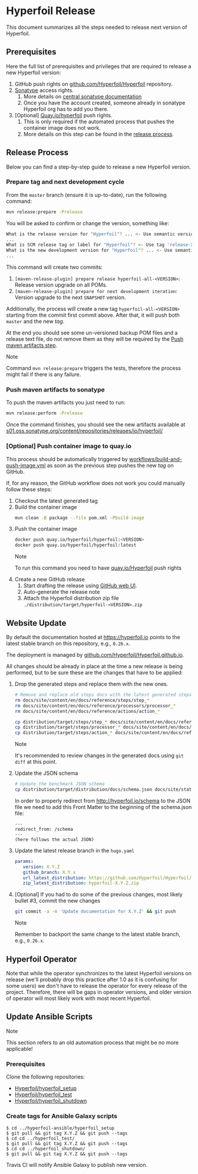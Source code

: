 # Hyperfoil Release

This document summarizes all the steps needed to release next version of Hyperfoil.

## Prerequisites

Here the full list of prerequisites and privileges that are required to release a new Hyperfoil version:

1. GitHub push rights on [github.com/Hyperfoil/Hyperfoil](https://github.com/Hyperfoil/Hyperfoil) repository.
2. [Sonatype](https://s01.oss.sonatype.org) access rights.
   1. More details on [central sonatype documentation](https://central.sonatype.org/register/legacy/)
   2. Once you have the account created, someone already in sonatype Hyperfoil org has to add you there.
3. [Optional] [Quay.io/hyperfoil](https://quay.io/organization/hyperfoil) push rights.
   1. This is only required if the automated process that pushes the container image does not work.
   2. More details on this step can be found in the [release process](#release-process).

## Release Process

Below you can find a step-by-step guide to release a new Hyperfoil version.

### Prepare tag and next development cycle

From the `master` branch (ensure it is up-to-date), run the following command:
```bash
mvn release:prepare -Prelease
```

You will be asked to confirm or change the version, something like:
```bash
What is the release version for "Hyperfoil"? ... <- Use semantic version (X.Y.Z), default guessed by Maven works.
...
What is SCM release tag or label for "Hyperfoil"? <- Use tag 'release-X.Y.Z'
What is the new development version for "Hyperfoil"? ... <- Use semantic version (X.Y.Z) with -SNAPSHOT suffix
...
```

This command will create two commits:
1. `[maven-release-plugin] prepare release hyperfoil-all-<VERSION>`: Release version upgrade on all POMs.
2. `[maven-release-plugin] prepare for next development iteration`: Version upgrade to the next `SNAPSHOT` version.

Additionally, the process will create a new tag `hyperfoil-all-<VERSION>` starting from the commit first commit above.
After that, it will push both `master` and the new _tag_.

At the end you should see some un-versioned backup POM files and a release text file, do not remove them as they will
be required by the [Push maven artifacts step](#push-maven-artifacts-to-sonatype).

> [!NOTE]
> Command `mvn release:prepare` triggers the tests, therefore the process might fail if there is any failure.

### Push maven artifacts to sonatype

To push the maven artifacts you just need to run:
```bash
mvn release:perform -Prelease
```

Once the command finishes, you should see the new artifacts available at [s01.oss.sonatype.org/content/repositories/releases/io/hyperfoil/](https://s01.oss.sonatype.org/content/repositories/releases/io/hyperfoil/)

### [Optional] Push container image to quay.io

This process should be automatically triggered by [workflows/build-and-push-image.yml](https://github.com/Hyperfoil/Hyperfoil/blob/226c7ce15f55d4bbd5964ff6b1855d21c36be91d/.github/workflows/build-and-push-image.yml)
as soon as the previous step pushes the new _tag_ on GitHub.

If, for any reason, the GitHub workflow does not work you could manually follow these steps:

1. Checkout the latest generated tag
2. Build the container image
   ```bash
   mvn clean -B package --file pom.xml -Pbuild-image
   ```
3. Push the container image
   ```bash
   docker push quay.io/hyperfoil/hyperfoil:<VERSION>
   docker push quay.io/hyperfoil/hyperfoil:latest
   ```
   > [!NOTE]
   > To run this command you need to have [quay.io/Hyperfoil](https://quay.io/organization/hyperfoil) push rights
4. Create a new GitHub release
   1. Start drafting the release using [GitHub web UI](https://github.com/Hyperfoil/Hyperfoil/releases/new).
   2. Auto-generate the release note
   3. Attach the Hyperfoil distribution zip file `./distribution/target/hyperfoil-<VERSION>.zip`

## Website Update

By default the documentation hosted at https://hyperfoil.io points to the latest stable branch on this repository, e.g., `0.26.x`.

The deployment is managed by [github.com/Hyperfoil/Hyperfoil.github.io](https://github.com/Hyperfoil/Hyperfoil.github.io).


All changes should be already in place at the time a new release is being performed, but to be sure these are the changes that have to be applied:

1. Drop the generated steps and replace them with the new ones.

   ```bash
   # Remove and replace old steps docs with the latest generated steps files
   rm docs/site/content/en/docs/reference/steps/step_*
   rm docs/site/content/en/docs/reference/processors/processor_*
   rm docs/site/content/en/docs/reference/actions/action_*

   cp distribution/target/steps/step_* docs/site/content/en/docs/reference/steps
   cp distribution/target/steps/processor_* docs/site/content/en/docs/reference/processors
   cp distribution/target/steps/action_* docs/site/content/en/docs/reference/actions
   ```
   > [!NOTE]
   > It's recommended to review changes in the generated docs using `git diff` at this point.

2. Update the JSON schema
   ```bash
   # Update the benchmark JSON schema
   cp distribution/target/distribution/docs/schema.json docs/site/static/schema.json
   ```

   In order to properly redirect from http://hyperfoil.io/schema to the JSON file we need to add this Front Matter to the 
   beginning of the schema.json file:

   ```
   ---
   redirect_from: /schema
   ---
   (here follows the actual JSON)
   ```

3. Update the latest release branch in the `hugo.yaml`
   
   ```yaml
   params:
      version: X.Y.Z
      github_branch: X.Y.x
      url_latest_distribution: https://github.com/Hyperfoil/Hyperfoil/releases/download/hyperfoil-all-X.Y.Z/hyperfoil-X.Y.Z.zip
      zip_latest_distribution: hyperfoil-X.Y.Z.zip
   ```

4. [Optional] If you had to do some of the previous changes, most likely bullet #3, commit the new changes
   ```sh
   git commit -a -m 'Update documentation for X.Y.Z' && git push
   ```

   > [!NOTE]
   > Remember to backport the same change to the latest stable branch, e.g., `0.26.x`.

## Hyperfoil Operator

Note that while the operator synchronizes to the latest Hyperfoil versions on release (we'll probably drop this practice
after 1.0 as it is confusing for some users) we don't have to release the operator for every release of the project.
Therefore, there will be gaps in operator versions, and older version of operator will most likely work with most recent
Hyperfoil.

## Update Ansible Scripts

> [!NOTE]
> This section refers to an old automation process that might be no more applicable!

### Prerequisites

Clone the following repositories:
- [Hyperfoil/hyperfoil_setup](https://github.com/Hyperfoil/hyperfoil_setup)
- [Hyperfoil/hyperfoil_test](https://github.com/Hyperfoil/hyperfoil_test)
- [Hyperfoil/hyperfoil_shutdown](https://github.com/Hyperfoil/hyperfoil_shutdown)

### Create tags for Ansible Galaxy scripts
```
$ cd ../hyperfoil-ansible/hyperfoil_setup
$ git pull && git tag X.Y.Z && git push --tags
$ cd cd ../hyperfoil_test/
$ git pull && git tag X.Y.Z && git push --tags
$ cd cd ../hyperfoil_shutdown/
$ git pull && git tag X.Y.Z && git push --tags
```

Travis CI will notify Ansible Galaxy to publish new version.